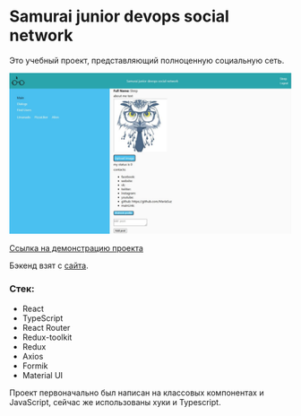 # Samurai junior devops social network

Это учебный проект, представляющий полноценную социальную сеть.  

![image](react.jpg)

[Ссылка на демонстрацию проекта](https://mariasuz.github.io/react-samurai-project/) 

Бэкенд взят с [сайта]( https://social-network.samuraijs.com/docs#).

### Стек:

- React
- TypeScript
- React Router
- Redux-toolkit
- Redux
- Axios
- Formik
- Material UI


Проект первоначально был написан на классовых компонентах и JavaScript, сейчас же использованы хуки и Typescript.


